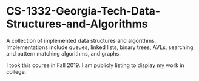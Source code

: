 # CS-1332-Georgia-Tech-Data-Structures-and-Algorithms
A collection of implemented data structures and algorithms. Implementations include queues, linked lists, binary trees, AVLs, searching and pattern matching algorithms, and graphs.

I took this course in Fall 2019. I am publicly listing to display my work in college.
